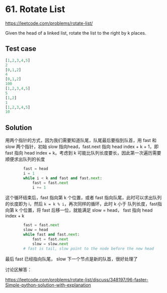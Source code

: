 # 61. Rotate List

https://leetcode.com/problems/rotate-list/

Given the head of a linked list, rotate the list to the right by k places.

## Test case

```python
[1,2,3,4,5]
2
[0,1,2]
4
[0,1,2]
100
[1,2,3,4,5]
5
[1,2]
1
[1,2,3,4,5]
10
```

## Solution

用两个指针的方式，因为我们需要知道队尾，队尾最后要指到队首，用 fast 和 slow 两个指针，初始 slow 指向head，fast.next 指向 head index + k + 1，即 fast 指向 head index + k。考虑到 k 可能比队列长度要长，因此第一次遍历需要顺便求出队列的长度

```python
        fast = head
        i = 1
        while i < k and fast and fast.next:
            fast = fast.next
            i += 1
```

这个循环结束后，fast 指向第 k 个位置，或者 fast 指向队尾，此时可以求出队列的长度即为 i，然后 ``k = k % i``，再次同样的循环，此时 k 小于 队列长度，fast指向第 k 个位置，将 fast 后移一位，就能满足 slow = head， fast 指向 head index + k

```python
        fast = fast.next
        slow = head
        while fast and fast.next:
            fast = fast.next
            slow = slow.next
        # fast is tail, slow point to the node before the new head
```

最后 fast 已经指向队尾， slow 下一个节点是新的队首，很好处理了


讨论区解答：

https://leetcode.com/problems/rotate-list/discuss/348197/96-faster-Simple-python-solution-with-explanation
